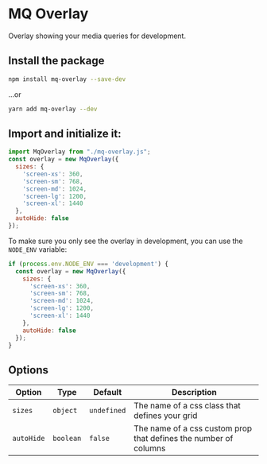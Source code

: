 # MQ Overlay

Overlay showing your media queries for development.

## Install the package

```bash
npm install mq-overlay --save-dev
```
…or
```bash
yarn add mq-overlay --dev
```

## Import and initialize it:

```js
import MqOverlay from "./mq-overlay.js";
const overlay = new MqOverlay({
  sizes: {
    'screen-xs': 360,
    'screen-sm': 768,
    'screen-md': 1024,
    'screen-lg': 1200,
    'screen-xl': 1440
  },
  autoHide: false
});
```

To make sure you only see the overlay in development, you can use the `NODE_ENV` variable:

```js
if (process.env.NODE_ENV === 'development') {
  const overlay = new MqOverlay({
    sizes: {
      'screen-xs': 360,
      'screen-sm': 768,
      'screen-md': 1024,
      'screen-lg': 1200,
      'screen-xl': 1440
    },
    autoHide: false
  });
}
```

## Options
| Option | Type | Default | Description |
| --- | --- | --- | --- |
| `sizes` | `object` | `undefined` | The name of a css class that defines your grid |
| `autoHide` | `boolean` | `false` | The name of a css custom prop that defines the number of columns |

